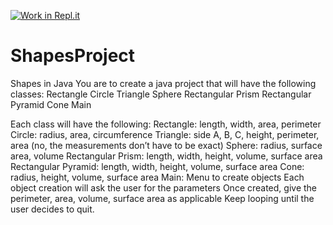 [![Work in Repl.it](https://classroom.github.com/assets/work-in-replit-14baed9a392b3a25080506f3b7b6d57f295ec2978f6f33ec97e36a161684cbe9.svg)](https://classroom.github.com/online_ide?assignment_repo_id=4762592&assignment_repo_type=AssignmentRepo)
# ShapesProject
 
Shapes in Java
You are to create a java project that will have the following classes:
Rectangle
Circle
Triangle
Sphere
Rectangular Prism
Rectangular Pyramid
Cone
Main

Each class will have the following:
Rectangle:
length, width, area, perimeter
Circle:
radius, area, circumference
Triangle:
side A, B, C, height, perimeter, area (no, the measurements don’t have to be exact)
Sphere:
radius, surface area, volume
Rectangular Prism:
length, width, height, volume, surface area
Rectangular Pyramid:
length, width, height, volume, surface area
Cone:
radius, height, volume, surface area
Main:
Menu to create objects
Each object creation will ask the user for the parameters
Once created, give the perimeter, area, volume, surface area as applicable
Keep looping until the user decides to quit.
